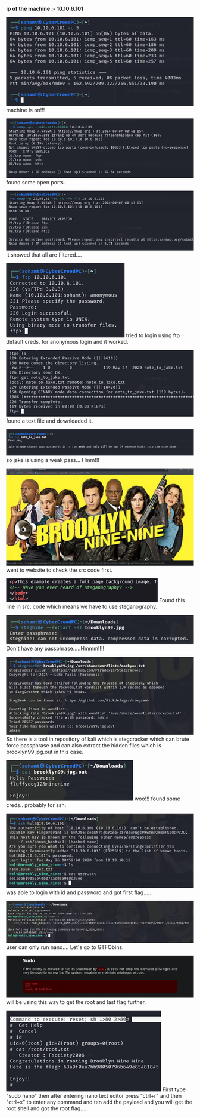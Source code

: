 **ip of the machine :- 10.10.6.101**

![](attachment/129d6f70dea93d1a5f87c4d9de556760.png)
machine is on!!!

![](attachment/4e91d4642ee55379b8bea45a3e36e468.png)
found some open ports.

![](attachment/a45f6b63e52d758579afdf0cc94c0de1.png)
it showed that all are filtered....

![](attachment/925c16bb5377a43ed69dce43296b1084.png)
tried to login using ftp default creds. for anonymous login and it worked.

![](attachment/2b8be34b214bbce2145dd2cdece814af.png)
found a text file and downloaded it.

![](attachment/f9b3c7a5e749d74c82a7a26a030559e5.png)
so jake is using a weak pass... Hmm!!!

![](attachment/42c896c0b3425a07b32dfe32f261b197.png)
went to website to check the src code first.

![](attachment/15b30ed4a43da8b6ef21381a0e43d378.png)
Found this line in src. code which means we have to use steganography.

![](attachment/92996c5f120806f615ebfd88bb3c626f.png)
Don't have any passphrase.....Hmmm!!!!

![](attachment/fd8a948177fdebbd3293a08d52fb939a.png)
So there is a tool in repository of kali which is stegcracker which can brute force passphrase and can also extract the hidden files which is brooklyn99.jpg.out in this case.

![](attachment/77af66fae2692d7b56840ee6b2ecef2e.png)
woo!!! found some creds.. probably for ssh.

![](attachment/765de1c2312738c596087386728b9640.png)
was able to login with id and password and got first flag.....

![](attachment/71a90f18c7b568da40da614681483297.png)
user can only run nano.... Let's go to GTFObins.

![](attachment/36e58a44014186ffa41a496c00e748c0.png)
will be using this way to get the root and last flag further.

![](attachment/e440d12fc01e48ae70e329e7e4057f80.png)
First type "sudo nano" then after entering nano text editor press "ctrl+r" and then "ctrl+x" to enter any command and ten add the payload and you will get the root shell and got the root flag.....